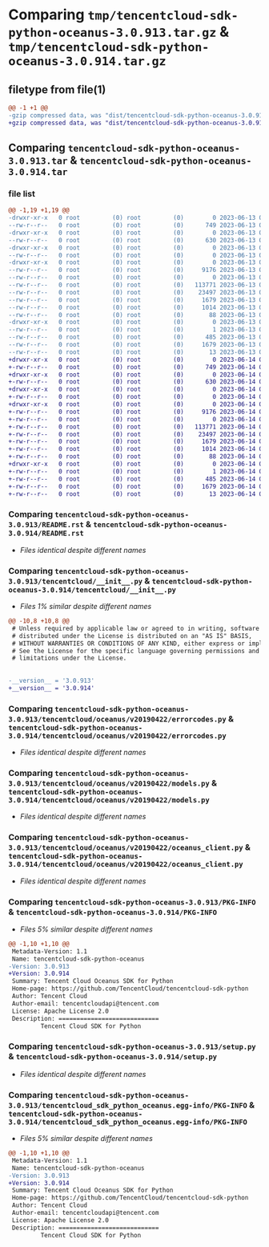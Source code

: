 # Comparing `tmp/tencentcloud-sdk-python-oceanus-3.0.913.tar.gz` & `tmp/tencentcloud-sdk-python-oceanus-3.0.914.tar.gz`

## filetype from file(1)

```diff
@@ -1 +1 @@
-gzip compressed data, was "dist/tencentcloud-sdk-python-oceanus-3.0.913.tar", last modified: Tue Jun 13 02:16:06 2023, max compression
+gzip compressed data, was "dist/tencentcloud-sdk-python-oceanus-3.0.914.tar", last modified: Wed Jun 14 00:31:11 2023, max compression
```

## Comparing `tencentcloud-sdk-python-oceanus-3.0.913.tar` & `tencentcloud-sdk-python-oceanus-3.0.914.tar`

### file list

```diff
@@ -1,19 +1,19 @@
-drwxr-xr-x   0 root         (0) root         (0)        0 2023-06-13 02:16:06.000000 tencentcloud-sdk-python-oceanus-3.0.913/
--rw-r--r--   0 root         (0) root         (0)      749 2023-06-13 02:16:05.000000 tencentcloud-sdk-python-oceanus-3.0.913/README.rst
-drwxr-xr-x   0 root         (0) root         (0)        0 2023-06-13 02:16:06.000000 tencentcloud-sdk-python-oceanus-3.0.913/tencentcloud/
--rw-r--r--   0 root         (0) root         (0)      630 2023-06-13 02:16:05.000000 tencentcloud-sdk-python-oceanus-3.0.913/tencentcloud/__init__.py
-drwxr-xr-x   0 root         (0) root         (0)        0 2023-06-13 02:16:06.000000 tencentcloud-sdk-python-oceanus-3.0.913/tencentcloud/oceanus/
--rw-r--r--   0 root         (0) root         (0)        0 2023-06-13 02:16:05.000000 tencentcloud-sdk-python-oceanus-3.0.913/tencentcloud/oceanus/__init__.py
-drwxr-xr-x   0 root         (0) root         (0)        0 2023-06-13 02:16:06.000000 tencentcloud-sdk-python-oceanus-3.0.913/tencentcloud/oceanus/v20190422/
--rw-r--r--   0 root         (0) root         (0)     9176 2023-06-13 02:16:05.000000 tencentcloud-sdk-python-oceanus-3.0.913/tencentcloud/oceanus/v20190422/errorcodes.py
--rw-r--r--   0 root         (0) root         (0)        0 2023-06-13 02:16:05.000000 tencentcloud-sdk-python-oceanus-3.0.913/tencentcloud/oceanus/v20190422/__init__.py
--rw-r--r--   0 root         (0) root         (0)   113771 2023-06-13 02:16:05.000000 tencentcloud-sdk-python-oceanus-3.0.913/tencentcloud/oceanus/v20190422/models.py
--rw-r--r--   0 root         (0) root         (0)    23497 2023-06-13 02:16:05.000000 tencentcloud-sdk-python-oceanus-3.0.913/tencentcloud/oceanus/v20190422/oceanus_client.py
--rw-r--r--   0 root         (0) root         (0)     1679 2023-06-13 02:16:06.000000 tencentcloud-sdk-python-oceanus-3.0.913/PKG-INFO
--rw-r--r--   0 root         (0) root         (0)     1014 2023-06-13 02:16:05.000000 tencentcloud-sdk-python-oceanus-3.0.913/setup.py
--rw-r--r--   0 root         (0) root         (0)       88 2023-06-13 02:16:06.000000 tencentcloud-sdk-python-oceanus-3.0.913/setup.cfg
-drwxr-xr-x   0 root         (0) root         (0)        0 2023-06-13 02:16:06.000000 tencentcloud-sdk-python-oceanus-3.0.913/tencentcloud_sdk_python_oceanus.egg-info/
--rw-r--r--   0 root         (0) root         (0)        1 2023-06-13 02:16:06.000000 tencentcloud-sdk-python-oceanus-3.0.913/tencentcloud_sdk_python_oceanus.egg-info/dependency_links.txt
--rw-r--r--   0 root         (0) root         (0)      485 2023-06-13 02:16:06.000000 tencentcloud-sdk-python-oceanus-3.0.913/tencentcloud_sdk_python_oceanus.egg-info/SOURCES.txt
--rw-r--r--   0 root         (0) root         (0)     1679 2023-06-13 02:16:06.000000 tencentcloud-sdk-python-oceanus-3.0.913/tencentcloud_sdk_python_oceanus.egg-info/PKG-INFO
--rw-r--r--   0 root         (0) root         (0)       13 2023-06-13 02:16:06.000000 tencentcloud-sdk-python-oceanus-3.0.913/tencentcloud_sdk_python_oceanus.egg-info/top_level.txt
+drwxr-xr-x   0 root         (0) root         (0)        0 2023-06-14 00:31:11.000000 tencentcloud-sdk-python-oceanus-3.0.914/
+-rw-r--r--   0 root         (0) root         (0)      749 2023-06-14 00:31:11.000000 tencentcloud-sdk-python-oceanus-3.0.914/README.rst
+drwxr-xr-x   0 root         (0) root         (0)        0 2023-06-14 00:31:11.000000 tencentcloud-sdk-python-oceanus-3.0.914/tencentcloud/
+-rw-r--r--   0 root         (0) root         (0)      630 2023-06-14 00:31:11.000000 tencentcloud-sdk-python-oceanus-3.0.914/tencentcloud/__init__.py
+drwxr-xr-x   0 root         (0) root         (0)        0 2023-06-14 00:31:11.000000 tencentcloud-sdk-python-oceanus-3.0.914/tencentcloud/oceanus/
+-rw-r--r--   0 root         (0) root         (0)        0 2023-06-14 00:31:11.000000 tencentcloud-sdk-python-oceanus-3.0.914/tencentcloud/oceanus/__init__.py
+drwxr-xr-x   0 root         (0) root         (0)        0 2023-06-14 00:31:11.000000 tencentcloud-sdk-python-oceanus-3.0.914/tencentcloud/oceanus/v20190422/
+-rw-r--r--   0 root         (0) root         (0)     9176 2023-06-14 00:31:11.000000 tencentcloud-sdk-python-oceanus-3.0.914/tencentcloud/oceanus/v20190422/errorcodes.py
+-rw-r--r--   0 root         (0) root         (0)        0 2023-06-14 00:31:11.000000 tencentcloud-sdk-python-oceanus-3.0.914/tencentcloud/oceanus/v20190422/__init__.py
+-rw-r--r--   0 root         (0) root         (0)   113771 2023-06-14 00:31:11.000000 tencentcloud-sdk-python-oceanus-3.0.914/tencentcloud/oceanus/v20190422/models.py
+-rw-r--r--   0 root         (0) root         (0)    23497 2023-06-14 00:31:11.000000 tencentcloud-sdk-python-oceanus-3.0.914/tencentcloud/oceanus/v20190422/oceanus_client.py
+-rw-r--r--   0 root         (0) root         (0)     1679 2023-06-14 00:31:11.000000 tencentcloud-sdk-python-oceanus-3.0.914/PKG-INFO
+-rw-r--r--   0 root         (0) root         (0)     1014 2023-06-14 00:31:11.000000 tencentcloud-sdk-python-oceanus-3.0.914/setup.py
+-rw-r--r--   0 root         (0) root         (0)       88 2023-06-14 00:31:11.000000 tencentcloud-sdk-python-oceanus-3.0.914/setup.cfg
+drwxr-xr-x   0 root         (0) root         (0)        0 2023-06-14 00:31:11.000000 tencentcloud-sdk-python-oceanus-3.0.914/tencentcloud_sdk_python_oceanus.egg-info/
+-rw-r--r--   0 root         (0) root         (0)        1 2023-06-14 00:31:11.000000 tencentcloud-sdk-python-oceanus-3.0.914/tencentcloud_sdk_python_oceanus.egg-info/dependency_links.txt
+-rw-r--r--   0 root         (0) root         (0)      485 2023-06-14 00:31:11.000000 tencentcloud-sdk-python-oceanus-3.0.914/tencentcloud_sdk_python_oceanus.egg-info/SOURCES.txt
+-rw-r--r--   0 root         (0) root         (0)     1679 2023-06-14 00:31:11.000000 tencentcloud-sdk-python-oceanus-3.0.914/tencentcloud_sdk_python_oceanus.egg-info/PKG-INFO
+-rw-r--r--   0 root         (0) root         (0)       13 2023-06-14 00:31:11.000000 tencentcloud-sdk-python-oceanus-3.0.914/tencentcloud_sdk_python_oceanus.egg-info/top_level.txt
```

### Comparing `tencentcloud-sdk-python-oceanus-3.0.913/README.rst` & `tencentcloud-sdk-python-oceanus-3.0.914/README.rst`

 * *Files identical despite different names*

### Comparing `tencentcloud-sdk-python-oceanus-3.0.913/tencentcloud/__init__.py` & `tencentcloud-sdk-python-oceanus-3.0.914/tencentcloud/__init__.py`

 * *Files 1% similar despite different names*

```diff
@@ -10,8 +10,8 @@
 # Unless required by applicable law or agreed to in writing, software
 # distributed under the License is distributed on an "AS IS" BASIS,
 # WITHOUT WARRANTIES OR CONDITIONS OF ANY KIND, either express or implied.
 # See the License for the specific language governing permissions and
 # limitations under the License.
 
 
-__version__ = '3.0.913'
+__version__ = '3.0.914'
```

### Comparing `tencentcloud-sdk-python-oceanus-3.0.913/tencentcloud/oceanus/v20190422/errorcodes.py` & `tencentcloud-sdk-python-oceanus-3.0.914/tencentcloud/oceanus/v20190422/errorcodes.py`

 * *Files identical despite different names*

### Comparing `tencentcloud-sdk-python-oceanus-3.0.913/tencentcloud/oceanus/v20190422/models.py` & `tencentcloud-sdk-python-oceanus-3.0.914/tencentcloud/oceanus/v20190422/models.py`

 * *Files identical despite different names*

### Comparing `tencentcloud-sdk-python-oceanus-3.0.913/tencentcloud/oceanus/v20190422/oceanus_client.py` & `tencentcloud-sdk-python-oceanus-3.0.914/tencentcloud/oceanus/v20190422/oceanus_client.py`

 * *Files identical despite different names*

### Comparing `tencentcloud-sdk-python-oceanus-3.0.913/PKG-INFO` & `tencentcloud-sdk-python-oceanus-3.0.914/PKG-INFO`

 * *Files 5% similar despite different names*

```diff
@@ -1,10 +1,10 @@
 Metadata-Version: 1.1
 Name: tencentcloud-sdk-python-oceanus
-Version: 3.0.913
+Version: 3.0.914
 Summary: Tencent Cloud Oceanus SDK for Python
 Home-page: https://github.com/TencentCloud/tencentcloud-sdk-python
 Author: Tencent Cloud
 Author-email: tencentcloudapi@tencent.com
 License: Apache License 2.0
 Description: ============================
         Tencent Cloud SDK for Python
```

### Comparing `tencentcloud-sdk-python-oceanus-3.0.913/setup.py` & `tencentcloud-sdk-python-oceanus-3.0.914/setup.py`

 * *Files identical despite different names*

### Comparing `tencentcloud-sdk-python-oceanus-3.0.913/tencentcloud_sdk_python_oceanus.egg-info/PKG-INFO` & `tencentcloud-sdk-python-oceanus-3.0.914/tencentcloud_sdk_python_oceanus.egg-info/PKG-INFO`

 * *Files 5% similar despite different names*

```diff
@@ -1,10 +1,10 @@
 Metadata-Version: 1.1
 Name: tencentcloud-sdk-python-oceanus
-Version: 3.0.913
+Version: 3.0.914
 Summary: Tencent Cloud Oceanus SDK for Python
 Home-page: https://github.com/TencentCloud/tencentcloud-sdk-python
 Author: Tencent Cloud
 Author-email: tencentcloudapi@tencent.com
 License: Apache License 2.0
 Description: ============================
         Tencent Cloud SDK for Python
```

